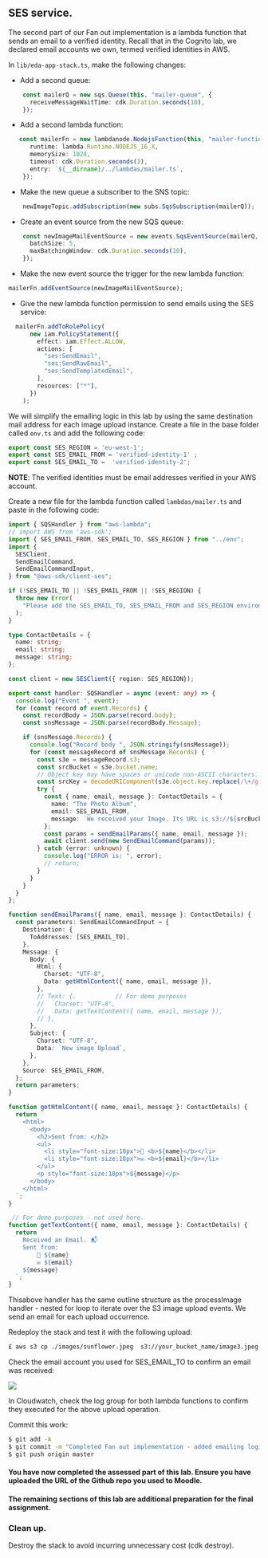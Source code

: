 ## SES service.

The second part of our Fan out implementation is a lambda function that sends an email to a verified identity. Recall that in the Cognito lab, we declared email accounts we own, termed verified identities in AWS.

In `lib/eda-app-stack.ts`, make the following changes:

+ Add a second queue:
~~~ts
    const mailerQ = new sqs.Queue(this, "mailer-queue", {
      receiveMessageWaitTime: cdk.Duration.seconds(10),
    });
~~~
+ Add a second lambda function:
~~~ts
   const mailerFn = new lambdanode.NodejsFunction(this, "mailer-function", {
      runtime: lambda.Runtime.NODEJS_16_X,
      memorySize: 1024,
      timeout: cdk.Duration.seconds(3),
      entry: `${__dirname}/../lambdas/mailer.ts`,
    });
~~~
+ Make the new queue a subscriber to the SNS topic:
~~~ts
    newImageTopic.addSubscription(new subs.SqsSubscription(mailerQ));
~~~
+ Create an event source from the new SQS queue:
~~~ts
    const newImageMailEventSource = new events.SqsEventSource(mailerQ, {
      batchSize: 5,
      maxBatchingWindow: cdk.Duration.seconds(10),
    }); 
~~~
+ Make the new event source the trigger for the new lambda function:
~~~ts
mailerFn.addEventSource(newImageMailEventSource);
~~~
+ Give the new lambda function permission to send emails using the SES service:
~~~ts
  mailerFn.addToRolePolicy(
      new iam.PolicyStatement({
        effect: iam.Effect.ALLOW,
        actions: [
          "ses:SendEmail",
          "ses:SendRawEmail",
          "ses:SendTemplatedEmail",
        ],
        resources: ["*"],
      })
    );
~~~
We will simplify the emailing logic in this lab by using the same destination mail address for each image upload instance. Create a file in the base folder called `env.ts` and add the following code:
~~~ts
export const SES_REGION = 'eu-west-1';
export const SES_EMAIL_FROM = 'verified-identity-1' ;
export const SES_EMAIL_TO =  'verified-identity-2';
~~~
__NOTE__: The verified identities must be email addresses verified in your AWS account.

Create a new file for the lambda function called `lambdas/mailer.ts` and paste in the following code:
~~~ts
import { SQSHandler } from "aws-lambda";
// import AWS from 'aws-sdk';
import { SES_EMAIL_FROM, SES_EMAIL_TO, SES_REGION } from "../env";
import {
  SESClient,
  SendEmailCommand,
  SendEmailCommandInput,
} from "@aws-sdk/client-ses";

if (!SES_EMAIL_TO || !SES_EMAIL_FROM || !SES_REGION) {
  throw new Error(
    "Please add the SES_EMAIL_TO, SES_EMAIL_FROM and SES_REGION environment variables in an env.js file located in the root directory"
  );
}

type ContactDetails = {
  name: string;
  email: string;
  message: string;
};

const client = new SESClient({ region: SES_REGION});

export const handler: SQSHandler = async (event: any) => {
  console.log("Event ", event);
  for (const record of event.Records) {
    const recordBody = JSON.parse(record.body);
    const snsMessage = JSON.parse(recordBody.Message);

    if (snsMessage.Records) {
      console.log("Record body ", JSON.stringify(snsMessage));
      for (const messageRecord of snsMessage.Records) {
        const s3e = messageRecord.s3;
        const srcBucket = s3e.bucket.name;
        // Object key may have spaces or unicode non-ASCII characters.
        const srcKey = decodeURIComponent(s3e.object.key.replace(/\+/g, " "));
        try {
          const { name, email, message }: ContactDetails = {
            name: "The Photo Album",
            email: SES_EMAIL_FROM,
            message: `We received your Image. Its URL is s3://${srcBucket}/${srcKey}`,
          };
          const params = sendEmailParams({ name, email, message });
          await client.send(new SendEmailCommand(params));
        } catch (error: unknown) {
          console.log("ERROR is: ", error);
          // return;
        }
      }
    }
  }
};

function sendEmailParams({ name, email, message }: ContactDetails) {
  const parameters: SendEmailCommandInput = {
    Destination: {
      ToAddresses: [SES_EMAIL_TO],
    },
    Message: {
      Body: {
        Html: {
          Charset: "UTF-8",
          Data: getHtmlContent({ name, email, message }),
        },
        // Text: {.           // For demo purposes
        //   Charset: "UTF-8",
        //   Data: getTextContent({ name, email, message }),
        // },
      },
      Subject: {
        Charset: "UTF-8",
        Data: `New image Upload`,
      },
    },
    Source: SES_EMAIL_FROM,
  };
  return parameters;
}

function getHtmlContent({ name, email, message }: ContactDetails) {
  return `
    <html>
      <body>
        <h2>Sent from: </h2>
        <ul>
          <li style="font-size:18px">👤 <b>${name}</b></li>
          <li style="font-size:18px">✉️ <b>${email}</b></li>
        </ul>
        <p style="font-size:18px">${message}</p>
      </body>
    </html> 
  `;
}

 // For demo purposes - not used here.
function getTextContent({ name, email, message }: ContactDetails) {
  return `
    Received an Email. 📬
    Sent from:
        👤 ${name}
        ✉️ ${email}
    ${message}
  `;
}

~~~
Thisabove  handler has the same outline structure as the processImage handler - nested for loop to iterate over the S3 image upload events. We send an email for each upload occurrence. 

Redeploy the stack and test it with the following upload:
~~~bash
£ aws s3 cp ./images/sunflower.jpeg  s3://your_bucket_name/image3.jpeg
~~~
Check the email account you used for SES_EMAIL_TO to confirm an email was received:

![][email]

In Cloudwatch, check the log group for both lambda functions to confirm they executed for the above upload operation. 

Commit this work:
~~~bash
$ git add -A
$ git commit -m "Completed Fan out implementation - added emailing logic"
$ git push origin master
~~~

#### You have now completed the assessed part of this lab. Ensure you have uploaded the URL of the Github repo you used to Moodle.


#### The remaining sections of this lab are additional preparation for the final assignment.

### Clean up.

Destroy the stack to avoid incurring unnecessary cost (cdk destroy).


[email]: ./img/email.png

